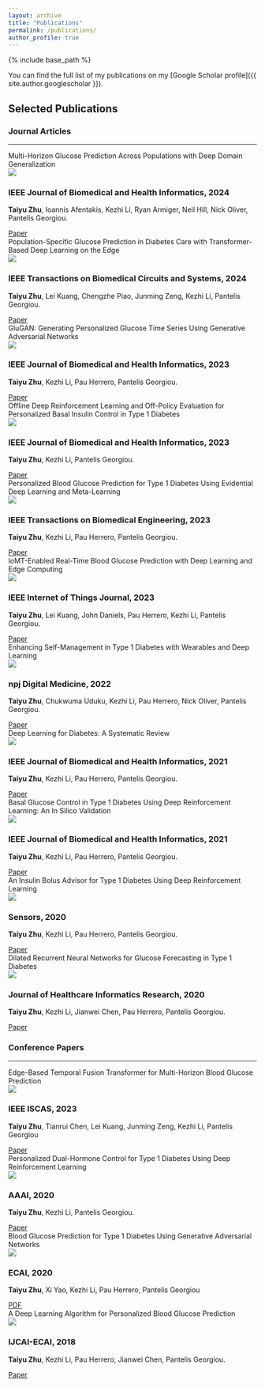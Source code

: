 ```yaml
---
layout: archive
title: "Publications"
permalink: /publications/
author_profile: true
---
```

{% include base_path %}

You can find the full list of my publications on my [Google Scholar profile]({{ site.author.googlescholar }}).


## Selected Publications


### Journal Articles
---

<!-- 2024 – IEEE JBHI -->
<div class="publication-block">
  <div class="publication-info">
    <div class="publication-title">
      Multi-Horizon Glucose Prediction Across Populations with Deep Domain Generalization
    </div>
    <img src="/images/pubs/multi_horizon_2024.png"
         class="publication-image"
         onclick="expandImage(this,'/images/pubs/multi_horizon_2024.png')" />
    <h3 class="journal-name">IEEE Journal of Biomedical and Health Informatics, 2024</h3>
    <p class="author-name"><strong>Taiyu Zhu</strong>, Ioannis Afentakis, Kezhi Li, Ryan Armiger, Neil Hill, Nick Oliver, Pantelis Georgiou.</p>
    <div class="links">
      <a href="https://doi.org/10.1109/JBHI.2024.3428921" class="pdf">Paper</a>
    </div>
  </div>
</div>


<!-- 2024 – IEEE TBioCAS -->
<div class="publication-block">
  <div class="publication-info">
    <div class="publication-title">
      Population-Specific Glucose Prediction in Diabetes Care with Transformer-Based Deep Learning on the Edge
    </div>
    <img src="/images/pubs/population_specific_2024.png"
         class="publication-image"
         onclick="expandImage(this,'/images/pubs/population_specific_2024.png')" />
    <h3 class="journal-name">IEEE Transactions on Biomedical Circuits and Systems, 2024</h3>
    <p class="author-name"><strong>Taiyu Zhu</strong>, Lei Kuang, Chengzhe Piao, Junming Zeng, Kezhi Li, Pantelis Georgiou.</p>
    <div class="links">
      <a href="https://doi.org/10.1109/TBCAS.2023.3348844" class="pdf">Paper</a>
    </div>
  </div>
</div>

<!-- 2023 – IEEE JBHI -->
<div class="publication-block">
  <div class="publication-info">
    <div class="publication-title">
      GluGAN: Generating Personalized Glucose Time Series Using Generative Adversarial Networks
    </div>
    <img src="/images/pubs/glugan_2023.png"
         class="publication-image"
         onclick="expandImage(this,'/images/pubs/glugan_2023.png')" />
    <h3 class="journal-name">IEEE Journal of Biomedical and Health Informatics, 2023</h3>
    <p class="author-name"><strong>Taiyu Zhu</strong>, Kezhi Li, Pau Herrero, Pantelis Georgiou.</p>
    <div class="links">
      <a href="https://doi.org/10.1109/JBHI.2023.3271615" class="pdf">Paper</a>
    </div>
  </div>
</div>

<!-- 2023 – IEEE JBHI -->
<div class="publication-block">
  <div class="publication-info">
    <div class="publication-title">
      Offline Deep Reinforcement Learning and Off-Policy Evaluation for Personalized Basal Insulin Control in Type 1 Diabetes
    </div>
    <img src="/images/pubs/offline_drl_2023.png"
         class="publication-image"
         onclick="expandImage(this,'/images/pubs/offline_drl_2023.png')" />
    <h3 class="journal-name">IEEE Journal of Biomedical and Health Informatics, 2023</h3>
    <p class="author-name"><strong>Taiyu Zhu</strong>, Kezhi Li, Pantelis Georgiou.</p>
    <div class="links">
      <a href="https://doi.org/10.1109/JBHI.2023.3303367" class="pdf">Paper</a>
    </div>
  </div>
</div>

<!-- 2023 – IEEE TBME -->
<div class="publication-block">
  <div class="publication-info">
    <div class="publication-title">
      Personalized Blood Glucose Prediction for Type 1 Diabetes Using Evidential Deep Learning and Meta-Learning
    </div>
    <img src="/images/pubs/evidential_meta_2023.png"
         class="publication-image"
         onclick="expandImage(this,'/images/pubs/evidential_meta_2023.png')" />
    <h3 class="journal-name">IEEE Transactions on Biomedical Engineering, 2023</h3>
    <p class="author-name"><strong>Taiyu Zhu</strong>, Kezhi Li, Pau Herrero, Pantelis Georgiou.</p>
    <div class="links">
      <a href="https://doi.org/10.1109/TBME.2022.3187703" class="pdf">Paper</a>
    </div>
  </div>
</div>

<!-- 2023 – IEEE IoT Journal -->
<div class="publication-block">
  <div class="publication-info">
    <div class="publication-title">
      IoMT-Enabled Real-Time Blood Glucose Prediction with Deep Learning and Edge Computing
    </div>
    <img src="/images/pubs/iomt_realtime_2023.png"
         class="publication-image"
         onclick="expandImage(this,'/images/pubs/iomt_realtime_2023.png')" />
    <h3 class="journal-name">IEEE Internet of Things Journal, 2023</h3>
    <p class="author-name"><strong>Taiyu Zhu</strong>, Lei Kuang, John Daniels, Pau Herrero, Kezhi Li, Pantelis Georgiou.</p>
    <div class="links">
      <a href="https://doi.org/10.1109/JIOT.2022.3143375" class="pdf">Paper</a>
    </div>
  </div>
</div>

<!-- 2022 – npj Digital Medicine -->
<div class="publication-block">
  <div class="publication-info">
    <div class="publication-title">
      Enhancing Self-Management in Type&nbsp;1 Diabetes with Wearables and Deep Learning
    </div>
    <img src="/images/pubs/enhancing_self_management_2022.png"
         class="publication-image"
         onclick="expandImage(this,'/images/pubs/enhancing_self_management_2022.png')" />
    <h3 class="journal-name">npj Digital Medicine, 2022</h3>
    <p class="author-name"><strong>Taiyu Zhu</strong>, Chukwuma Uduku, Kezhi Li, Pau Herrero, Nick Oliver, Pantelis Georgiou.</p>
    <div class="links">
      <a href="https://doi.org/10.1038/s41746-022-00626-5" class="pdf">Paper</a>
    </div>
  </div>
</div>

<!-- 2021 – IEEE JBHI (Systematic Review) -->
<div class="publication-block">
  <div class="publication-info">
    <div class="publication-title">
      Deep Learning for Diabetes: A Systematic Review
    </div>
    <img src="/images/pubs/deep_learning_diabetes_review_2021.png"
         class="publication-image"
         onclick="expandImage(this,'/images/pubs/deep_learning_diabetes_review_2021.png')" />
    <h3 class="journal-name">IEEE Journal of Biomedical and Health Informatics, 2021</h3>
    <p class="author-name"><strong>Taiyu Zhu</strong>, Kezhi Li, Pau Herrero, Pantelis Georgiou.</p>
    <div class="links">
      <a href="https://doi.org/10.1109/JBHI.2020.3040225" class="pdf">Paper</a>
    </div>
  </div>
</div>

<!-- 2021 – IEEE JBHI (Basal DRL) -->
<div class="publication-block">
  <div class="publication-info">
    <div class="publication-title">
      Basal Glucose Control in Type 1 Diabetes Using Deep Reinforcement Learning: An In Silico Validation
    </div>
    <img src="/images/pubs/basal_glucose_drl_2021.png"
         class="publication-image"
         onclick="expandImage(this,'/images/pubs/basal_glucose_drl_2021.png')" />
    <h3 class="journal-name">IEEE Journal of Biomedical and Health Informatics, 2021</h3>
    <p class="author-name"><strong>Taiyu Zhu</strong>, Kezhi Li, Pau Herrero, Pantelis Georgiou.</p>
    <div class="links">
      <a href="https://doi.org/10.1109/JBHI.2020.3014556" class="pdf">Paper</a>
    </div>
  </div>
</div>

<!-- 2020 – MDPI Sensors -->
<div class="publication-block">
  <div class="publication-info">
    <div class="publication-title">
      An Insulin Bolus Advisor for Type 1 Diabetes Using Deep Reinforcement Learning
    </div>
    <img src="/images/pubs/insulin_bolus_advisor_2020.png"
         class="publication-image"
         onclick="expandImage(this,'/images/pubs/insulin_bolus_advisor_2020.png')" />
    <h3 class="journal-name">Sensors, 2020</h3>
    <p class="author-name"><strong>Taiyu Zhu</strong>, Kezhi Li, Pau Herrero, Pantelis Georgiou.</p>
    <div class="links">
      <a href="https://doi.org/10.3390/s20185058" class="pdf">Paper</a>
    </div>
  </div>
</div>

<!-- 2020 – Journal of Healthcare Informatics Research -->
<div class="publication-block">
  <div class="publication-info">
    <div class="publication-title">
      Dilated Recurrent Neural Networks for Glucose Forecasting in Type 1 Diabetes
    </div>
    <img src="/images/pubs/dilated_rnn_jhir_2020.png"
         class="publication-image"
         onclick="expandImage(this,'/images/pubs/dilated_rnn_jhir_2020.png')" />
    <h3 class="journal-name">Journal of Healthcare Informatics Research, 2020</h3>
    <p class="author-name"><strong>Taiyu Zhu</strong>, Kezhi Li, Jianwei Chen, Pau Herrero, Pantelis Georgiou.</p>
    <div class="links">
      <a href="https://doi.org/10.1007/s41666-020-00068-2" class="pdf">Paper</a>
    </div>
  </div>
</div>

### Conference Papers
---

<!-- 2023 – IEEE ISCAS -->
<div class="publication-block">
  <div class="publication-info">
    <div class="publication-title">
      Edge-Based Temporal Fusion Transformer for Multi-Horizon Blood Glucose Prediction
    </div>
    <img src="/images/pubs/edge_tft_2023.png"
         class="publication-image"
         onclick="expandImage(this, '/images/pubs/edge_tft_2023.png')" />
    <h3 class="conference-name">IEEE ISCAS, 2023</h3>
    <p class="author-name">
      <strong>Taiyu Zhu</strong>, Tianrui Chen, Lei Kuang, Junming Zeng, Kezhi Li, Pantelis Georgiou
    </p>
    <div class="links">
      <a href="https://doi.org/10.1109/ISCAS46773.2023.10181448" class="pdf">Paper</a>
    </div>
  </div>
</div>


<!-- 2021 – AAAI-20 Health Intelligence Workshop -->
<div class="publication-block">
  <div class="publication-info">
    <div class="publication-title">
      Personalized Dual-Hormone Control for Type 1 Diabetes Using Deep Reinforcement Learning
    </div>
    <img src="/images/pubs/personalized_dual_hormone_2021.png"
         class="publication-image"
         onclick="expandImage(this,'/images/pubs/personalized_dual_hormone_2021.png')" />
    <h3 class="conference-name">AAAI, 2020</h3>
    <p class="author-name"><strong>Taiyu Zhu</strong>, Kezhi Li, Pantelis Georgiou.</p>
    <div class="links">
      <a href="https://arxiv.org/pdf/2003.13637.pdf" class="pdf">Paper</a>
    </div>
  </div>
</div>

<!-- 2020 – KDH@ECAI Workshop -->
<div class="publication-block">
  <div class="publication-info">
    <div class="publication-title">
      Blood Glucose Prediction for Type 1 Diabetes Using Generative Adversarial Networks
    </div>
    <img src="/images/pubs/blood_glucose_gan_2020.png"
         class="publication-image"
         onclick="expandImage(this, '/images/pubs/blood_glucose_gan_2020.png')" /><br />
    <h3 class="conference-name">ECAI, 2020</h3>
    <p class="author-name">
      <strong>Taiyu Zhu</strong>, Xi Yao, Kezhi Li, Pau Herrero, Pantelis Georgiou
    </p>
    <div class="links">
      <a href="https://ceur-ws.org/Vol-2675/paper15.pdf" class="pdf">PDF</a>
    </div>
  </div>
</div>

<!-- 2018 – IJCAI-ECAI Workshop -->
<div class="publication-block">
  <div class="publication-info">
    <div class="publication-title">
      A Deep Learning Algorithm for Personalized Blood Glucose Prediction
    </div>
    <img src="/images/pubs/dl_algorithm_2018.png"
         class="publication-image"
         onclick="expandImage(this,'/images/pubs/dl_algorithm_2018.png')" />
    <h3 class="conference-name">IJCAI-ECAI, 2018</h3>
    <p class="author-name"><strong>Taiyu Zhu</strong>, Kezhi Li, Pau Herrero, Jianwei Chen, Pantelis Georgiou.</p>
    <div class="links">
      <a href="https://ceur-ws.org/Vol-2148/paper12.pdf" class="pdf">Paper</a>
    </div>
  </div>
</div>
